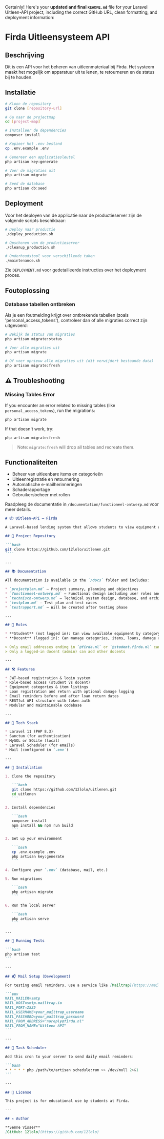 Certainly! Here's your **updated and final `README.md`** file for your Laravel Uitleen-API project, including the correct GitHub URL, clean formatting, and deployment information:

# Firda Uitleensysteem API

## Beschrijving
Dit is een API voor het beheren van uitleenmateriaal bij Firda. Het systeem maakt het mogelijk om apparatuur uit te lenen, te retourneren en de status bij te houden.

## Installatie

```bash
# Kloon de repository
git clone [repository-url]

# Ga naar de projectmap
cd [project-map]

# Installeer de dependencies
composer install

# Kopieer het .env bestand
cp .env.example .env

# Genereer een applicatiesleutel
php artisan key:generate

# Voer de migraties uit
php artisan migrate

# Seed de database
php artisan db:seed
```

## Deployment

Voor het deployen van de applicatie naar de productieserver zijn de volgende scripts beschikbaar:

```bash
# Deploy naar productie
./deploy_production.sh

# Opschonen van de productieserver
./cleanup_production.sh

# Onderhoudstool voor verschillende taken
./maintenance.sh
```

Zie `DEPLOYMENT.md` voor gedetailleerde instructies over het deployment proces.

## Foutoplossing

### Database tabellen ontbreken

Als je een foutmelding krijgt over ontbrekende tabellen (zoals 'personal_access_tokens'), controleer dan of alle migraties correct zijn uitgevoerd:

```bash
# Bekijk de status van migraties
php artisan migrate:status

# Voer alle migraties uit
php artisan migrate

# Of voer opnieuw alle migraties uit (dit verwijdert bestaande data)
php artisan migrate:fresh
```

## ⚠️ Troubleshooting

### Missing Tables Error

If you encounter an error related to missing tables (like `personal_access_tokens`), run the migrations:

```bash
php artisan migrate
```

If that doesn't work, try:

```bash
php artisan migrate:fresh
```

> Note: `migrate:fresh` will drop all tables and recreate them.

## Functionaliteiten

- Beheer van uitleenbare items en categorieën
- Uitleenregistratie en retournering
- Automatische e-mailherinneringen
- Schaderapportage
- Gebruikersbeheer met rollen

Raadpleeg de documentatie in `/documentation/functioneel-ontwerp.md` voor meer details.
`````markdown
# 📦 Uitleen-API – Firda

A Laravel-based lending system that allows students to view equipment and teachers (admins) to manage loans, returns, damage reports, and reminders. Built with role-based access, email notifications, and RESTful endpoints.

## 🔗 Project Repository

```bash
git clone https://github.com/12lolo/uitlenen.git
````

---

## 📚 Documentation

All documentation is available in the `/docs` folder and includes:

* `projectplan.md` – Project summary, planning and objectives
* `functioneel-ontwerp.md` – Functional design including user roles and modules
* `technisch-ontwerp.md` – Technical system design, database, and architecture
* `testplan.md` – Test plan and test cases
* `testrapport.md` – Will be created after testing phase

---

## 👥 Roles

* **Student** (not logged in): Can view available equipment by category
* **Docent** (logged in): Can manage categories, items, loans, damage reports, and view other users

> Only email addresses ending in `@firda.nl` or `@student.firda.nl` can register
> Only a logged-in docent (admin) can add other docents

---

## 🛠 Features

* JWT-based registration & login system
* Role-based access (student vs docent)
* Equipment categories & item listings
* Loan registration and return with optional damage logging
* Email reminders before and after loan return dates
* RESTful API structure with token auth
* Modular and maintainable codebase

---

## 🧱 Tech Stack

* Laravel 11 (PHP 8.3)
* Sanctum (for authentication)
* MySQL or SQLite (local)
* Laravel Scheduler (for emails)
* Mail (configured in `.env`)

---

## 🚀 Installation

1. Clone the repository

   ```bash
   git clone https://github.com/12lolo/uitlenen.git
   cd uitlenen
   ```

2. Install dependencies

   ```bash
   composer install
   npm install && npm run build
   ```

3. Set up your environment

   ```bash
   cp .env.example .env
   php artisan key:generate
   ```

4. Configure your `.env` (database, mail, etc.)

5. Run migrations

   ```bash
   php artisan migrate
   ```

6. Run the local server

   ```bash
   php artisan serve
   ```

---

## 🧪 Running Tests

```bash
php artisan test
```

---

## 📬 Mail Setup (Development)

For testing email reminders, use a service like [Mailtrap](https://mailtrap.io) and update your `.env`:

```env
MAIL_MAILER=smtp
MAIL_HOST=smtp.mailtrap.io
MAIL_PORT=2525
MAIL_USERNAME=your_mailtrap_username
MAIL_PASSWORD=your_mailtrap_password
MAIL_FROM_ADDRESS="noreply@firda.nl"
MAIL_FROM_NAME="Uitleen API"
```

---

## 📅 Task Scheduler

Add this cron to your server to send daily email reminders:

```bash
* * * * * php /path/to/artisan schedule:run >> /dev/null 2>&1
```

---

## 📄 License

This project is for educational use by students at Firda.

---

## ✍️ Author

**Senne Visser**
[GitHub: 12lolo](https://github.com/12lolo)
